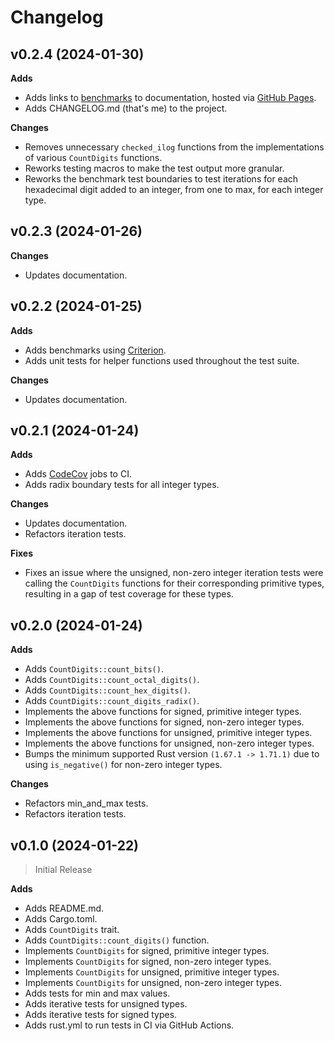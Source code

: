 # Changelog

## v0.2.4 (2024-01-30)

**Adds**

* Adds links to [benchmarks](https://nordzilla.github.io/count-digits/) to documentation, hosted via [GitHub Pages](https://pages.github.com/).
* Adds CHANGELOG.md (that's me) to the project.

**Changes**

* Removes unnecessary `checked_ilog` functions from the implementations of various `CountDigits` functions.
* Reworks testing macros to make the test output more granular.
* Reworks the benchmark test boundaries to test iterations for each hexadecimal digit added to an integer, from one to max, for each integer type.

## v0.2.3 (2024-01-26)

**Changes**

* Updates documentation.

## v0.2.2 (2024-01-25)

**Adds**

* Adds benchmarks using [Criterion](https://docs.rs/criterion/latest/criterion/).
* Adds unit tests for helper functions used throughout the test suite.

**Changes**

* Updates documentation.

## v0.2.1 (2024-01-24)

**Adds**

* Adds [CodeCov](https://about.codecov.io/) jobs to CI.
* Adds radix boundary tests for all integer types.

**Changes**

* Updates documentation.
* Refactors iteration tests.

**Fixes**

* Fixes an issue where the unsigned, non-zero integer iteration tests were calling the `CountDigits` functions for their corresponding primitive types, resulting in a gap of test coverage for these types.

## v0.2.0 (2024-01-24)

**Adds**

* Adds `CountDigits::count_bits()`.
* Adds `CountDigits::count_octal_digits()`.
* Adds `CountDigits::count_hex_digits()`.
* Adds `CountDigits::count_digits_radix()`.
* Implements the above functions for signed, primitive integer types.
* Implements the above functions for signed, non-zero integer types.
* Implements the above functions for unsigned, primitive integer types.
* Implements the above functions for unsigned, non-zero integer types.
* Bumps the minimum supported Rust version `(1.67.1 -> 1.71.1)` due to using `is_negative()` for non-zero integer types.

**Changes**

* Refactors min_and_max tests.
* Refactors iteration tests.

## v0.1.0 (2024-01-22)
> Initial Release

**Adds**

* Adds README.md.
* Adds Cargo.toml.
* Adds `CountDigits` trait.
* Adds `CountDigits::count_digits()` function.
* Implements `CountDigits` for signed, primitive integer types.
* Implements `CountDigits` for signed, non-zero integer types.
* Implements `CountDigits` for unsigned, primitive integer types.
* Implements `CountDigits` for unsigned, non-zero integer types.
* Adds tests for min and max values.
* Adds iterative tests for unsigned types.
* Adds iterative tests for signed types.
* Adds rust.yml to run tests in CI via GitHub Actions.
